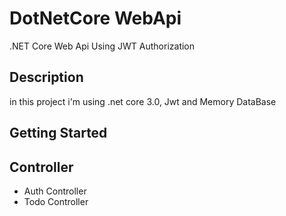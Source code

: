# DotNetCore WebApi
.NET Core Web Api Using JWT Authorization

## Description
in this project i'm using .net core 3.0, Jwt and Memory DataBase

## Getting Started

## Controller

- Auth Controller 
- Todo Controller
  
